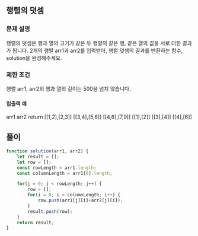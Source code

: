 ## 행렬의 덧셈
### 문제 설명
행렬의 덧셈은 행과 열의 크기가 같은 두 행렬의 같은 행, 같은 열의 값을 서로 더한 결과가 됩니다. 2개의 행렬 arr1과 arr2를 입력받아, 행렬 덧셈의 결과를 반환하는 함수, solution을 완성해주세요.

### 제한 조건
행렬 arr1, arr2의 행과 열의 길이는 500을 넘지 않습니다.
#### 입출력 예
arr1	arr2	return
[[1,2],[2,3]]	[[3,4],[5,6]]	[[4,6],[7,9]]
[[1],[2]]	[[3],[4]]	[[4],[6]]


## 풀이
```js
function solution(arr1, arr2) {
    let result = [];
    let row = [];
    const rowLength = arr1.length;
    const columnLength = arr1[0].length;

    for(j = 0; j < rowLength; j++) {
        row = [];
        for(i = 0; i < columnLength; i++) {
            row.push(arr1[j][i]+arr2[j][i]);
        }
        result.push(row);
    }
    return result;
}
```
